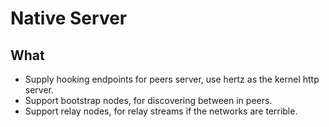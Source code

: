 # Native Server

## What 

* Supply hooking endpoints for peers server, use hertz as the kernel http server. <br />
* Support bootstrap nodes, for discovering between in peers. <br />
* Support relay nodes, for relay streams if the networks are terrible. <br />